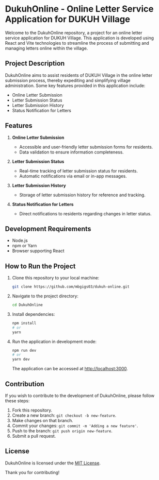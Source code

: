 # DukuhOnline - Online Letter Service Application for DUKUH Village

Welcome to the DukuhOnline repository, a project for an online letter service application for DUKUH Village. This application is developed using React and Vite technologies to streamline the process of submitting and managing letters online within the village.

## Project Description

DukuhOnline aims to assist residents of DUKUH Village in the online letter submission process, thereby expediting and simplifying village administration. Some key features provided in this application include:

- Online Letter Submission
- Letter Submission Status
- Letter Submission History
- Status Notification for Letters

## Features

1. **Online Letter Submission**
   - Accessible and user-friendly letter submission forms for residents.
   - Data validation to ensure information completeness.

2. **Letter Submission Status**
   - Real-time tracking of letter submission status for residents.
   - Automatic notifications via email or in-app messages.

3. **Letter Submission History**
   - Storage of letter submission history for reference and tracking.

4. **Status Notification for Letters**
   - Direct notifications to residents regarding changes in letter status.

## Development Requirements

- Node.js
- npm or Yarn
- Browser supporting React

## How to Run the Project

1. Clone this repository to your local machine:
   ```bash
   git clone https://github.com/mbgigs03/dukuh-online.git
   ```

2. Navigate to the project directory:
   ```bash
   cd DukuhOnline
   ```

3. Install dependencies:
   ```bash
   npm install
   # or
   yarn
   ```

4. Run the application in development mode:
   ```bash
   npm run dev
   # or
   yarn dev
   ```

   The application can be accessed at [http://localhost:3000](http://localhost:3000).

## Contribution

If you wish to contribute to the development of DukuhOnline, please follow these steps:

1. Fork this repository.
2. Create a new branch: `git checkout -b new-feature`.
3. Make changes on that branch.
4. Commit your changes: `git commit -m 'Adding a new feature'`.
5. Push to the branch: `git push origin new-feature`.
6. Submit a pull request.

## License

DukuhOnline is licensed under the [MIT License](LICENSE).

Thank you for contributing!
